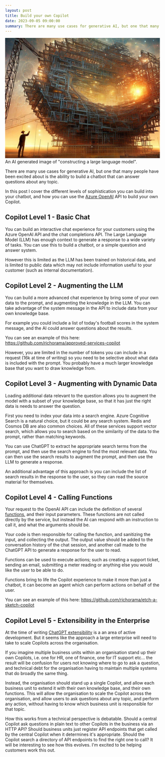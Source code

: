 ```yaml
---
layout: post
title: Build your own Copilot
date: 2023-09-05 09:00:00
summary: There are many use cases for generative AI, but one that many people have been excited about is the ability to build a chatbot that can answer questions about any topic. In this post I cover the different levels of sophistication you can build into your chatbot, and how you can use the Azure OpenAI API to build your own Copilot.
---
```


![](/images/OIG.jpeg)
An AI generated image of "constructing a large language model".

There are many use cases for generative AI, but one that many people have been excited about is the ability to build a chatbot that can answer questions about any topic.

In this post I cover the different levels of sophistication you can build into your chatbot, and how you can use the [Azure OpenAI](https://learn.microsoft.com/en-us/azure/ai-services/openai/overview) API to build your own Copilot.

## Copilot Level 1 - Basic Chat

You can build an interactive chat experience for your customers using the Azure OpenAI API and the
chat completions API. The Large Language Model (LLM) has enough context to generate a response to a wide
variety of tasks. You can use this to build a chatbot, or a simple question and answer system.

However this is limited as the LLM has been trained on historical data, and is limited to public
data which may not include information useful to your customer (such as internal documentation).

## Copilot Level 2 - Augmenting the LLM

You can build a more advanced chat experience by bring some of your own data to the prompt, and
augmenting the knowledge in the LLM. You can take advantage of the system message in the API
to include data from your own knowledge base.

For example you could include a list of today's football scores in the system message, and 
the AI could answer questions about the results.

You can see an example of this here: https://github.com/richorama/approved-services-copilot

However, you are limited in the number of tokens you can include in a request (16k at time of writing) so you need to be selective about what data is included with the prompt. You probably have a much larger knowledge base that you want to draw knowledge from.

## Copilot Level 3 - Augmenting with Dynamic Data

Loading additional data relevant to the question allows you to augment the model with a subset of your knowledge base, so that it has just the right data is needs to answer the question.

First you need to index your data into a search engine. Azure Cognitive Search is a natural choice, but it could be any search system. Redis and Cosmos DB are also common choices. All of these services support vector search, which allows you to search based on the similarity of the data to the prompt, rather than matching keywords.

You can use ChatGPT to extract he appropriate search terms from the prompt, and then use the search engine to find the most relevant data. You can then use the search results to augment the prompt, and then use the LLM to generate a response.

An additional advantage of this approach is you can include the list of search results in the response to the user, so they can read the source material for themselves.

## Copilot Level 4 - Calling Functions

Your request to the OpenAI API can include the definition of several [functions](https://openai.com/blog/function-calling-and-other-api-updates), and their input parameters. These functions are not called directly by the service, but instead the AI can respond with an instruction to call it, and what the arguments should be.

Your code is then responsible for calling the function, and sanitizing the input, and collecting the output. The output value should be added to the conversation history of the chat session, and another call made to the ChatGPT API to generate a response for the user to read.

Functions can be used to execute actions; such as creating a support ticket, sending an email, submitting a meter reading or anything else you would like the user to be able to do.

Functions bring to life the Copilot experience to make it more than just a chatbot, it can become an agent which can perform actions on behalf of the user.

You can see an example of this here: https://github.com/richorama/etch-a-sketch-copilot

## Copilot Level 5 - Extensibility in the Enterprise

At the time of writing [ChatGPT extensibility](https://openai.com/blog/chatgpt-plugins) is a an area of active development. But it seems like the approach a large enterprise will need to
take to scale Copilots across the organisation.

If you imagine multiple business units within an organisation stand up their own Copilots, i.e. one for HR, one of finance, one for IT support etc... the result will be confusion for users not knowing where to go to ask a question, and technical debt for the organisation having to maintain multiple systems that do broadly the same thing.

Instead, the organisation should stand up a single Copilot, and allow each business unit to extend it with their own knowledge base, and their own functions. This will allow the organisation to scale the Copilot across the organisation, and allow users to ask questions about any topic, and perform any action, without having to know which business unit is responsible for that topic.

How this works from a technical perspective is debatable. Should a central Copilot ask questions in plain text to other Copilots in the business via an HTTP API? Should business units just register API endpoints that get called by the central Copilot when it determines it's appropriate. Should the Copilot search a directory of API endpoints to find the right one to call? It will be interesting to see how this evolves. I'm excited to be helping customers work this out.

